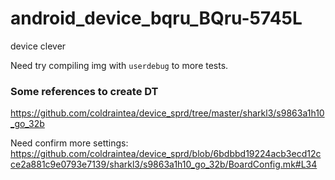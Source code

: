 # android_device_bqru_BQru-5745L
device clever

Need try compiling img with `userdebug` to more tests.


### Some references to create DT

https://github.com/coldraintea/device_sprd/tree/master/sharkl3/s9863a1h10_go_32b

Need confirm more settings: https://github.com/coldraintea/device_sprd/blob/6bdbbd19224acb3ecd12cce2a881c9e0793e7139/sharkl3/s9863a1h10_go_32b/BoardConfig.mk#L34
